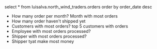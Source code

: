 select *
from luisalva.north_wind_traders.orders
order by order_date desc

* How many order per month? Month with most orders
* How many order haven't shipped yet
* Customers with most orders? top 5 customers with orders
* Employee with most orders processed?
* Shipper with most orders processed?
* Shipper tyat make most money
